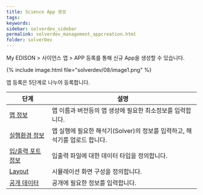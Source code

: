```yaml
---
title: Science App 생성
tags: 
keywords:
sidebar: solverdev_sidebar
permalink: solverdev_management_appcreation.html
folder: solverDev
--- 
```


My EDISON > 사이언스 앱 > APP 등록를 통해 신규 App을 생성할 수 있습니다.

{% include image.html file="solverdev/08/image1.png" %}


앱 등록은 5단계로 나누어 등록합니다.

|단계|설명|
|--|--|
|[앱 정보](./01_App_Information.md)|앱 이름과 버전등의 앱 생성에 필요한 최소정보를 입력합니다.|
|[실행환경 정보](./02_Execute_Environment.md)|앱 실행에 필요한 해석기(Solver)의 정보를 입력하고, 해석기를 업로드 합니다.|
|[입/출력 포트 정보](./03_Input_Output_port.md) |입출력 파일에 대한 데이터 타입을 정의합니다.|
|[Layout](./04_Layout.md) |시뮬레이션 화면 구성을 정의합니다.|
|[공개 데이터](./05_Public_Data.md) |공개에 필요한 정보를 입력합니다.|
